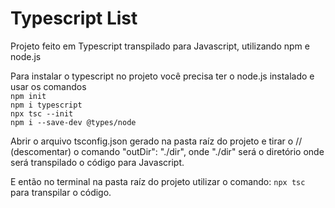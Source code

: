 <h1>Typescript List</h1>

<p>Projeto feito em Typescript transpilado para Javascript, utilizando npm e node.js</p>
<p>Para instalar o typescript no projeto você precisa ter o node.js instalado e usar os comandos<br>
<code>npm init</code><br>
<code>npm i typescript</code><br>
<code>npx tsc --init</code><br>
<code>npm i --save-dev @types/node</code><br>
<p>Abrir o arquivo tsconfig.json gerado na pasta raíz do projeto e tirar o // (descomentar) o comando "outDir": "./dir", onde "./dir" será o diretório onde será transpilado o código para Javascript.<br>
<p>E então no terminal na pasta raíz do projeto utilizar o comando: <code>npx tsc</code> para transpilar o código.</p><br>
<p></p>

